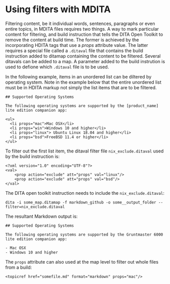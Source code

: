 # Using filters with MDITA

Filtering content, be it individual words, sentences, paragraphs or even entire topics, in MDITA files requires two things. A way to mark particular content for filtering, and build instruction that tells the DITA Open Toolkit to remove the content at build time. The former is achieved by the incorporating HDITA tags that use a *props* attribute value. The latter requires a special file called a `.ditaval` file that contains the build instruction added to ditamap containing the content to be filtered. Several ditavals can be added to a map. A parameter added to the build instrution is used to defione which `.ditaval` file is to be used.

In the following example, items in an unordered list can be diltered by operating system. Note in the example below that the entire unordered list must be in HDITA markup not simply the list items that are to be filtered.

```
## Supported Operating Systems

The following operating systems are supported by the [product_name] lite edition companion app:

<ul>
  <li props="mac">Mac OSX</li>
  <li props="win">Windows 10 and higher</li>
  <li props="linux"> Ubuntu Linux 18.04 and higher</li>
  <li props="bsd">FreeBSD 11.4 or higher</li>
</ul>
```

To filter out the first list item, the ditaval filter file `nix_exclude.ditaval` used by the build instruction is:

```
<?xml version="1.0" encoding="UTF-8"?>
<val>
    <prop action="exclude" att="props" val="linux"/>
    <prop action="exclude" att="props" val="bsd"/>  
</val>
```

The DITA open toolkit instruction needs to include the `nix_exclude.ditaval`:

```
dita -i some_map.ditamap -f markdown_github -o some__output_folder --filter=nix_exclude.ditaval
```

The resultant Markdown output is:

```
## Supported Operating Systems

The following operating systems are supported by the Gruntmaster 6000 lite edition companion app:

- Mac OSX
- Windows 10 and higher
```

The `props` attribute can also used at the map level to filter out whole files from a build:

```
<topicref href="somefile.md" format="markdown" props="mac"/>
```

